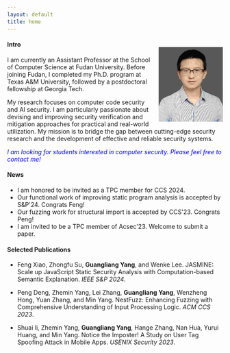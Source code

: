 ```yaml
---
layout: default
title: home
---
```


<img width="150px"  style="float:right; margin-left:10px;margin-top:20px;" src="./pictures/self.jpg">


#### Intro
I am currently an Assistant Professor at the School of Computer Science at Fudan University. Before joining Fudan, I completed my Ph.D. program at Texas A&M University, followed by a postdoctoral fellowship at Georgia Tech.

My research focuses on computer code security and AI security. I am particularly passionate about devising and improving security verification and mitigation approaches for practical and real-world utilization. My mission is to bridge the gap between cutting-edge security research and the development of effective and reliable security systems.
   
<span style="color:blue">*I am looking for students interested in computer security. Please feel free to contact me!*</span>  


#### News
- I am honored to be invited as a TPC member for CCS 2024.  
- Our functional work of improving static program analysis is accepted by S&P'24. Congrats Feng!  
- Our fuzzing work for structural import is accepted by CCS'23. Congrats Peng! 
- I am invited to be a TPC member of Acsec'23. Welcome to submit a paper.  


#### Selected Publications
- Feng Xiao, Zhongfu Su, **Guangliang Yang**, and Wenke Lee. JASMINE: Scale up JavaScript Static Security Analysis with Computation-based Semantic Explanation. *IEEE S&P 2024*.

- Peng Deng, Zhemin Yang, Lei Zhang, **Guangliang Yang**, Wenzheng Hong, Yuan Zhang, and Min Yang. NestFuzz: Enhancing Fuzzing with Comprehensive Understanding of Input Processing Logic. *ACM CCS 2023*.   
    
- Shuai li, Zhemin Yang, **Guangliang Yang**, Hange Zhang, Nan Hua, Yurui Huang, and Min Yang.  Notice the Imposter! A Study on User Tag Spoofing Attack in Mobile Apps. *USENIX Security 2023*.
